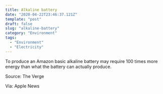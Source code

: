 ```yaml
---
title: Alkaline battery
date: "2020-04-22T23:46:37.121Z"
template: "post"
draft: false
slug: "alkaline-battery"
category: "Environment"
tags:
  - "Environment"
  - "Electricity"
---
```


To produce an Amazon basic alkaline battery may require 100 times more energy than what the battery can actually produce.

Source: The Verge

Via: Apple News
